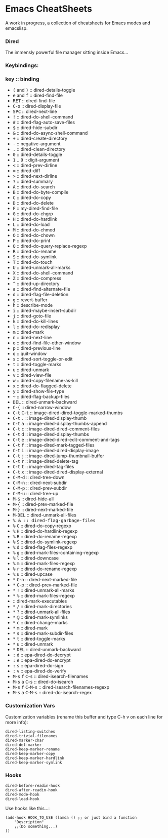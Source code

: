 # Emacs CheatSheets

A work in progress, a collection of cheatsheets for Emacs modes and emacslisp.

### Dired 

The immensly powerful file manager sitting inside Emacs...

### Keybindings:

###  key :: binding 
 
* <kbd>(</kbd> and <kbd>)</kbd> :: dired-details-toggle 
* <kbd>e</kbd> and <kbd>f</kbd> :: dired-find-file
* <kbd>RET</kbd> :: dired-find-file
* <kbd>C</kbd>-<kbd>o</kbd> :: dired-display-file
* <kbd>SPC</kbd> :: dired-next-line
* <kbd>!</kbd> :: dired-do-shell-command
* <kbd>#</kbd> :: dired-flag-auto-save-files
* <kbd>$</kbd> :: dired-hide-subdir
* <kbd>&</kbd> :: dired-do-async-shell-command
* <kbd>+</kbd> :: dired-create-directory
* <kbd>-</kbd> :: negative-argument
* <kbd>.</kbd> :: dired-clean-directory
* <kbd>0</kbd> :: dired-details-toggle
* <kbd>1</kbd> .. <kbd>9</kbd> :: digit-argument
* <kbd>&lt;</kbd> :: dired-prev-dirline
* <kbd>=</kbd> :: dired-diff
* <kbd>&gt;</kbd> :: dired-next-dirline
* <kbd>?</kbd> :: dired-summary
* <kbd>A</kbd> :: dired-do-search
* <kbd>B</kbd> :: dired-do-byte-compile
* <kbd>C</kbd> :: dired-do-copy
* <kbd>D</kbd> :: dired-do-delete
* <kbd>F</kbd> :: my-dired-find-file
* <kbd>G</kbd> :: dired-do-chgrp
* <kbd>H</kbd> :: dired-do-hardlink
* <kbd>L</kbd> :: dired-do-load
* <kbd>M</kbd> :: dired-do-chmod
* <kbd>O</kbd> :: dired-do-chown
* <kbd>P</kbd> :: dired-do-print
* <kbd>Q</kbd> :: dired-do-query-replace-regexp
* <kbd>R</kbd> :: dired-do-rename
* <kbd>S</kbd> :: dired-do-symlink
* <kbd>T</kbd> :: dired-do-touch
* <kbd>U</kbd> :: dired-unmark-all-marks
* <kbd>X</kbd> :: dired-do-shell-command
* <kbd>Z</kbd> :: dired-do-compress
* <kbd>^</kbd> :: dired-up-directory
* <kbd>a</kbd> :: dired-find-alternate-file
* <kbd>d</kbd> :: dired-flag-file-deletion
* <kbd>g</kbd> :: revert-buffer
* <kbd>h</kbd> :: describe-mode
* <kbd>i</kbd> :: dired-maybe-insert-subdir
* <kbd>j</kbd> :: dired-goto-file
* <kbd>k</kbd> :: dired-do-kill-lines
* <kbd>l</kbd> :: dired-do-redisplay
* <kbd>m</kbd> :: dired-mark
* <kbd>n</kbd> :: dired-next-line
* <kbd>o</kbd> :: dired-find-file-other-window
* <kbd>p</kbd> :: dired-previous-line
* <kbd>q</kbd> :: quit-window
* <kbd>s</kbd> :: dired-sort-toggle-or-edit
* <kbd>t</kbd> :: dired-toggle-marks
* <kbd>u</kbd> :: dired-unmark
* <kbd>v</kbd> :: dired-view-file
* <kbd>w</kbd> :: dired-copy-filename-as-kill
* <kbd>x</kbd> :: dired-do-flagged-delete
* <kbd>y</kbd> :: dired-show-file-type
* <kbd>~</kbd> :: dired-flag-backup-files
* <kbd>DEL</kbd> :: dired-unmark-backward
* <kbd>C</kbd>-<kbd>{</kbd> :: dired-narrow-window
* <kbd>C</kbd>-<kbd>t</kbd> <kbd>C</kbd>-<kbd>t</kbd> :: image-dired-dired-toggle-marked-thumbs
* <kbd>C</kbd>-<kbd>t</kbd> <kbd>.</kbd> :: image-dired-display-thumb
* <kbd>C</kbd>-<kbd>t</kbd> <kbd>a</kbd> :: image-dired-display-thumbs-append
* <kbd>C</kbd>-<kbd>t</kbd> <kbd>c</kbd> :: image-dired-dired-comment-files
* <kbd>C</kbd>-<kbd>t</kbd> <kbd>d</kbd> :: image-dired-display-thumbs
* <kbd>C</kbd>-<kbd>t</kbd> <kbd>e</kbd> :: image-dired-dired-edit-comment-and-tags
* <kbd>C</kbd>-<kbd>t</kbd> <kbd>f</kbd> :: image-dired-mark-tagged-files
* <kbd>C</kbd>-<kbd>t</kbd> <kbd>i</kbd> :: image-dired-dired-display-image
* <kbd>C</kbd>-<kbd>t</kbd> <kbd>j</kbd> :: image-dired-jump-thumbnail-buffer
* <kbd>C</kbd>-<kbd>t</kbd> <kbd>r</kbd> :: image-dired-delete-tag
* <kbd>C</kbd>-<kbd>t</kbd> <kbd>t</kbd> :: image-dired-tag-files
* <kbd>C</kbd>-<kbd>t</kbd> <kbd>x</kbd> :: image-dired-dired-display-external
* <kbd>C</kbd>-<kbd>M</kbd>-<kbd>d</kbd> :: dired-tree-down
* <kbd>C</kbd>-<kbd>M</kbd>-<kbd>n</kbd> :: dired-next-subdir
* <kbd>C</kbd>-<kbd>M</kbd>-<kbd>p</kbd> :: dired-prev-subdir
* <kbd>C</kbd>-<kbd>M</kbd>-<kbd>u</kbd> :: dired-tree-up
* <kbd>M</kbd>-<kbd>$</kbd> :: dired-hide-all
* <kbd>M</kbd>-<kbd>{</kbd> :: dired-prev-marked-file
* <kbd>M</kbd>-<kbd>}</kbd> :: dired-next-marked-file
* <kbd>M</kbd>-<kbd>DEL</kbd> :: dired-unmark-all-files
* <kbd>%</kbb> <kbd>&</kbd> :: dired-flag-garbage-files
* <kbd>%</kbd> <kbd>C</kbd> :: dired-do-copy-regexp
* <kbd>%</kbd> <kbd>H</kbd> :: dired-do-hardlink-regexp
* <kbd>%</kbd> <kbd>R</kbd> :: dired-do-rename-regexp
* <kbd>%</kbd> <kbd>S</kbd> :: dired-do-symlink-regexp
* <kbd>%</kbd> <kbd>d</kbd> :: dired-flag-files-regexp
* <kbd>%</kbd> <kbd>g</kbd> :: dired-mark-files-containing-regexp
* <kbd>%</kbd> <kbd>l</kbd> :: dired-downcase
* <kbd>%</kbd> <kbd>m</kbd> :: dired-mark-files-regexp
* <kbd>%</kbd> <kbd>r</kbd> :: dired-do-rename-regexp
* <kbd>%</kbd> <kbd>u</kbd> :: dired-upcase
* <kbd>*</kbd> <kbd>C</kbd>-n :: dired-next-marked-file
* <kbd>*</kbd> <kbd>C</kbd>-p :: dired-prev-marked-file
* <kbd>*</kbd> <kbd>!</kbd> :: dired-unmark-all-marks
* <kbd>*</kbd> <kbd>%</kbd> :: dired-mark-files-regexp
* <kbd>*</kbd> <kbd>*</kbd> :: dired-mark-executables
* <kbd>*</kbd> <kbd>/</kbd> :: dired-mark-directories
* <kbd>*</kbd> <kbd>?</kbd> :: dired-unmark-all-files
* <kbd>*</kbd> <kbd>@</kbd> :: dired-mark-symlinks
* <kbd>*</kbd> <kbd>c</kbd> :: dired-change-marks
* <kbd>*</kbd> <kbd>m</kbd> :: dired-mark
* <kbd>*</kbd> <kbd>s</kbd> :: dired-mark-subdir-files
* <kbd>*</kbd> <kbd>t</kbd> :: dired-toggle-marks
* <kbd>*</kbd> <kbd>u</kbd> :: dired-unmark
* <kbd>*</kbd> <kbd>DEL</kbd> :: dired-unmark-backward
* <kbd>:</kbd> <kbd>d</kbd> :: epa-dired-do-decrypt
* <kbd>:</kbd> <kbd>e</kbd> :: epa-dired-do-encrypt
* <kbd>:</kbd> <kbd>s</kbd> :: epa-dired-do-sign
* <kbd>:</kbd> <kbd>v</kbd> :: epa-dired-do-verify
* <kbd>M</kbd>-<kbd>s</kbd> <kbd>f</kbd> <kbd>C</kbd>-<kbd>s</kbd> :: dired-isearch-filenames
* <kbd>M</kbd>-<kbd>s</kbd> <kbd>a</kbd> <kbd>C</kbd>-<kbd>s</kbd> :: dired-do-isearch
* <kbd>M</kbd>-<kbd>s</kbd> <kbd>f</kbd> <kbd>C</kbd>-<kbd>M</kbd>-<kbd>s</kbd> :: dired-isearch-filenames-regexp
* <kbd>M</kbd>-<kbd>s</kbd> <kbd>a</kbd> <kbd>C</kbd>-<kbd>M</kbd>-<kbd>s</kbd> :: dired-do-isearch-regex 


### Customization Vars

Customization variables (rename this buffer and type C-h v on each line
for more info):

    dired-listing-switches
    dired-trivial-filenames
    dired-marker-char
    dired-del-marker
    dired-keep-marker-rename
    dired-keep-marker-copy
    dired-keep-marker-hardlink
    dired-keep-marker-symlink

### Hooks

    dired-before-readin-hook
    dired-after-readin-hook
    dired-mode-hook
    dired-load-hook

Use hooks like this...:

    (add-hook HOOK_TO_USE (lamda () ;; or just bind a function
        "Description"
        ;;(Do something...)
    ))


